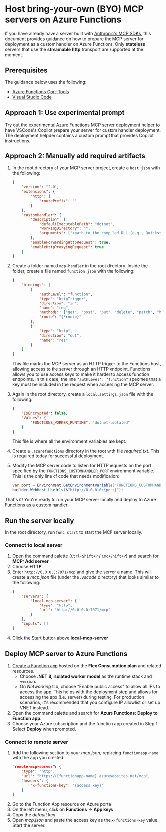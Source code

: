 # Host bring-your-own (BYO) MCP servers on Azure Functions
If you have already have a server built with [Anthropic's MCP SDKs](https://github.com/modelcontextprotocol/servers?tab=readme-ov-file#model-context-protocol-servers), this document provides guidance on how to prepare the MCP server for deployment as a custom handler on Azure Functions. Only **stateless** servers that use the **streamable http** transport are supported at the moment.  

## Prerequisites
The guidance below uses the following: 

* [Azure Functions Core Tools](https://learn.microsoft.com/azure/azure-functions/functions-run-local?tabs=windows%2Cisolated-process%2Cnode-v4%2Cpython-v2%2Chttp-trigger%2Ccontainer-apps&pivots=programming-language-typescript) 
* [Visual Studio Code](https://code.visualstudio.com/) 

## Approach 1: Use experimental prompt
Try out the experimental [Azure Functions MCP server deployment helper](https://aka.ms/mcp-deployment-helper) to have VSCode's Copilot prepare your server for custom handler deployment. The deployment helpder contains a custom prompt that provides Copilot instructions. 

## Approach 2: Manually add required artifacts 
1. In the root directory of your MCP server project, create a `host.json` with the following:
    ```json
    {
        "version": "2.0",
        "extensions": {
            "http": {
                "routePrefix": ""
            }
        },
        "customHandler": {
            "description": {
                "defaultExecutablePath": "dotnet",
                "workingDirectory": "",
                "arguments": ["<path to the compiled DLL (e.g., QuickstartWeatherServer.dll)>"]
            },
            "enableForwardingHttpRequest": true,
            "enableHttpProxyingRequest": true
        }
    }
    ```

1. Create a folder named `mcp-handler` in the root directory. Inside the folder, create a file named `function.json` with the following:
    ```json
    {
        "bindings": [
            {
                "authLevel": "function",
                "type": "httpTrigger",
                "direction": "in",
                "name": "req",
                "methods": ["get", "post", "put", "delete", "patch", "head", "options"],
                "route": "{*route}"
            },
            {
                "type": "http",
                "direction": "out",
                "name": "res"
            }
        ]
    }
    ```
    This file marks the MCP server as an HTTP trigger to the Functions host, allowing access to the server through an HTTP endpoint. Functions allows you to use access keys to make it harder to access function endpoints. In this case, the line `"authLevel": "function"` specifies that a key must be included in the request when accessing the MCP server. 

1. Again in the root directory, create a `local.settings.json` file with the following:

    ```json
    {
        "IsEncrypted": false,
        "Values": {
            "FUNCTIONS_WORKER_RUNTIME": "dotnet-isolated"
        }
    }
    ```
    This file is where all the environment variables are kept. 

1. Create a `.azurefunctions` directory in the root with file *required.txt*. This is required today for successful deployment. 

1. Modify the MCP server code to listen for HTTP requests on the port specified by the `FUNCTIONS_CUSTOMHANDLER_PORT` environment variable. This is the only line of code that needs modification:

    ```csharp
    var port = Environment.GetEnvironmentVariable("FUNCTIONS_CUSTOMHANDLER_PORT") ?? "8080";
    builder.WebHost.UseUrls($"http://0.0.0.0:{port}"); 
    ```

That's it! You're ready to run your MCP server locally and deploy to Azure Functions as a custom handler. 

## Run the server locally
In the root directory, run `func start` to start the MCP server locally. 

### Connect to local server
1. Open the command palette (`Ctrl+Shift+P` / `Cmd+Shift+P`) and search for **MCP: Add server**
1. Choose **HTTP**
1. Enter `http://0.0.0.0:7071/mcp` and give the server a name. This will create a *mcp.json* file (under the *.vscode* directory) that looks similar to the following:
    ```json
    {
        "servers": {
            "local-mcp-server": {
                "type": "http",
                "url": "http://0.0.0.0:7071/mcp"
            }
        },
        "inputs": []
    }
1. Click the Start button above **local-mcp-server**

## Deploy MCP server to Azure Functions
1. [Create a Function app](https://learn.microsoft.com/azure/azure-functions/functions-create-function-app-portal?tabs=core-tools&pivots=flex-consumption-plan) hosted on the **Flex Consumption plan** and related resources. 
    - Choose **.NET 8, isolated worker model** as the runtime stack and version. 
    - On *Networking* tab, choose "Enable public access" to allow all IPs to access the app. This helps with the deployment step and allows for accessing the app (i.e. server) during testing. For production scenarios, it's recommended that you configure IP allowlist or set up VNET instead.
1. Open the command palette and search for **Azure Functions: Deploy to Function app**. 
1. Choose your Azure subscription and the function app created in Step 1. Select **Deploy** when prompted.

### Connect to remote server
1. Add the following section to your *mcp.json*, replacing `functionapp-name` with the app you created:
    ```json
    "remote-mcp-server": {
        "type": "http",
        "url": "https://{functionapp-name}.azurewebsites.net/mcp",
        "headers": {
            "x-functions-key": "{access key}"
        }
    }
    ```
1. Go to the Function App resource on Azure portal
1. On the left menu, click on **Functions** -> **App keys**
1. Copy the *default* key
1. Open *mcp.json* and paste the access key as the `x-functions-key` value. Start the server.
